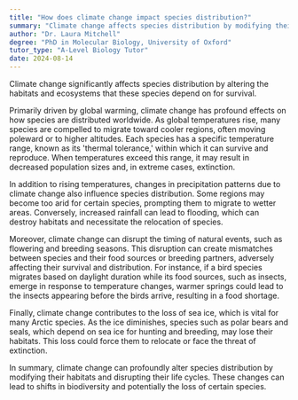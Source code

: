 ```yaml
---
title: "How does climate change impact species distribution?"
summary: "Climate change affects species distribution by modifying their habitats and ecosystems, which are essential for their survival."
author: "Dr. Laura Mitchell"
degree: "PhD in Molecular Biology, University of Oxford"
tutor_type: "A-Level Biology Tutor"
date: 2024-08-14
---
```


Climate change significantly affects species distribution by altering the habitats and ecosystems that these species depend on for survival.

Primarily driven by global warming, climate change has profound effects on how species are distributed worldwide. As global temperatures rise, many species are compelled to migrate toward cooler regions, often moving poleward or to higher altitudes. Each species has a specific temperature range, known as its 'thermal tolerance,' within which it can survive and reproduce. When temperatures exceed this range, it may result in decreased population sizes and, in extreme cases, extinction.

In addition to rising temperatures, changes in precipitation patterns due to climate change also influence species distribution. Some regions may become too arid for certain species, prompting them to migrate to wetter areas. Conversely, increased rainfall can lead to flooding, which can destroy habitats and necessitate the relocation of species.

Moreover, climate change can disrupt the timing of natural events, such as flowering and breeding seasons. This disruption can create mismatches between species and their food sources or breeding partners, adversely affecting their survival and distribution. For instance, if a bird species migrates based on daylight duration while its food sources, such as insects, emerge in response to temperature changes, warmer springs could lead to the insects appearing before the birds arrive, resulting in a food shortage.

Finally, climate change contributes to the loss of sea ice, which is vital for many Arctic species. As the ice diminishes, species such as polar bears and seals, which depend on sea ice for hunting and breeding, may lose their habitats. This loss could force them to relocate or face the threat of extinction.

In summary, climate change can profoundly alter species distribution by modifying their habitats and disrupting their life cycles. These changes can lead to shifts in biodiversity and potentially the loss of certain species.
    